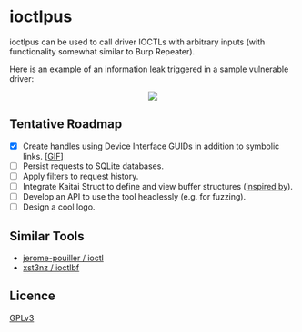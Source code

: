 # ioctlpus

ioctlpus can be used to call driver IOCTLs with arbitrary inputs (with functionality somewhat similar to Burp Repeater).

Here is an example of an information leak triggered in a sample vulnerable driver:

<p align="center"><img src="https://i.imgur.com/t8Vx9ew.png" /></p>

## Tentative Roadmap

- [x] Create handles using Device Interface GUIDs in addition to symbolic links. [[GIF](https://i.imgur.com/R9WkgHG.gif)]
- [ ] Persist requests to SQLite databases.
- [ ] Apply filters to request history.
- [ ] Integrate Kaitai Struct to define and view buffer structures ([inspired by](https://github.com/kaitai-io/kaitai_struct_webide/wiki/Features)).
- [ ] Develop an API to use the tool headlessly (e.g. for fuzzing).
- [ ] Design a cool logo.

## Similar Tools

- [jerome-pouiller / ioctl](https://github.com/jerome-pouiller/ioctl)
- [xst3nz / ioctlbf](https://code.google.com/archive/p/ioctlbf/)

## Licence

[GPLv3](https://tldrlegal.com/license/gnu-general-public-license-v3-(gpl-3))
